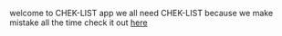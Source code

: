 welcome to CHEK-LIST app
we all need CHEK-LIST because we make mistake all the time
check it out [here](https://youthful-easley-4b3da0.netlify.app/)
